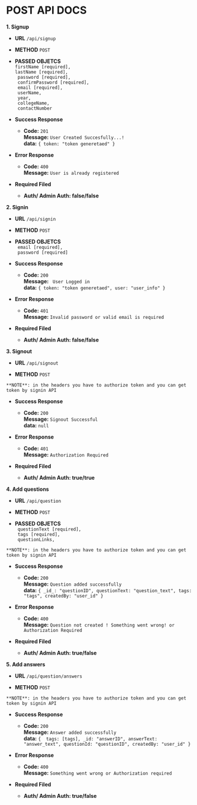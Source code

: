 # POST API DOCS
**1. Signup**
* **URL**
    `/api/signup`

* **METHOD**
    `POST`

* **PASSED OBJETCS** <br />
    `firstName [required],` <br />
    `lastName [required],` <br />
    ` password [required],` <br />
    ` confirmPassword [required],` <br /> 
    ` email [required],` <br />
    ` userName,` <br />
    ` year,` <br />
    ` collegeName,` <br />
    ` contactNumber`

* **Success Response**<br />
    * **Code:** `201` <br />
      **Message:** `User Created Succesfully...!` <br />
      **data:** `{ token: "token generetaed" }`

* **Error Response**
    * **Code:** `400` <br />
      **Message:** `User is already registered` <br />

* **Required Filed**
    * **Auth/ Admin Auth: false/false**

**2. Signin**
* **URL**
    `/api/signin`

* **METHOD**
    `POST`

* **PASSED OBJETCS** <br />
    ` email [required],` <br />
    ` password [required]` <br />

* **Success Response**<br />
    * **Code:** `200` <br />
      **Message:** ` User Logged in` <br />
      **data:** `{ token: "token generetaed", user: "user_info" }`

* **Error Response**
    * **Code:** `401` <br />
      **Message:** `Invalid password or valid email is required` <br />

* **Required Filed**
    * **Auth/ Admin Auth: false/false**

**3. Signout**
* **URL**
    `/api/signout`

* **METHOD**
    `POST`

`**NOTE**: in the headers you have to authorize token and you can get token by signin API `

* **Success Response**<br />
    * **Code:** `200` <br />
      **Message:** `Signout Successful` <br />
      **data:** `null`

* **Error Response**
    * **Code:** `401` <br />
      **Message:** `Authorization Required` <br />

* **Required Filed**
    * **Auth/ Admin Auth: true/true**

**4. Add questions**
* **URL**
    `/api/question`

* **METHOD**
    `POST`

* **PASSED OBJETCS** <br />
    ` questionText [required],` <br />
    ` tags [required],` <br />
    ` questionLinks,` <br />       

`**NOTE**: in the headers you have to authorize token and you can get token by signin API `

* **Success Response**<br />
    * **Code:** `200` <br />
      **Message:** `Question added successfully` <br />
      **data:** `{ _id_: "questionID", questionText: "question_text", tags: "tags", createdBy: "user_id" }`

* **Error Response**
    * **Code:** `400` <br />
      **Message:** `Question not created ! Something went wrong! or Authorization Required` <br />

* **Required Filed**
    * **Auth/ Admin Auth: true/false**

**5. Add answers**
* **URL**
    `/api/question/answers`

* **METHOD**
    `POST`

`**NOTE**: in the headers you have to authorize token and you can get token by signin API `

* **Success Response**<br />
    * **Code:** `200` <br />
      **Message:** `Answer added successfully` <br />
      **data:** `{  tags: [tags], _id: "answerID", answerText: "answer_text", questionId: "questionID", createdBy: "user_id" }`

* **Error Response**
    * **Code:** `400` <br />
      **Message:** `Something went wrong or Authorization required` <br />

* **Required Filed**
    * **Auth/ Admin Auth: true/false**
